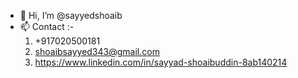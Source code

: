 - 👋 Hi, I’m @sayyedshoaib
- 📫 Contact :-
   1. +917020500181
   2. shoaibsayyed343@gmail.com
   3. https://www.linkedin.com/in/sayyad-shoaibuddin-8ab140214

<!---
sayyedshoaib/sayyedshoaib is a ✨ special ✨ repository because its `README.md` (this file) appears on your GitHub profile.
You can click the Preview link to take a look at your changes.
--->
